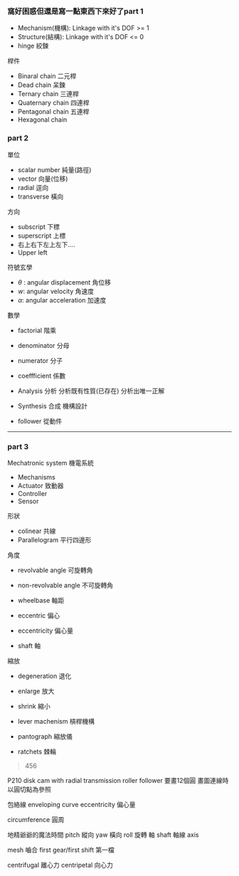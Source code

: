 ### 窩好困惑但還是寫一點東西下來好了part 1

- Mechanism(機構): Linkage with it's DOF >= 1 
- Structure(結構): Linkage with it's DOF <= 0
- hinge 絞鍊

桿件
- Binaral chain 二元桿
- Dead chain 呆鍊
- Ternary chain 三連桿
- Quaternary chain 四連桿
- Pentagonal chain 五連桿
- Hexagonal chain
### part 2

單位
- scalar number 純量(路徑)
- vector 向量(位移)
- radial 逕向
- transverse 橫向

方向
- subscript 下標
- superscript 上標
- 右上右下左上左下....
- Upper left

符號玄學
- $\theta$ : angular displacement 角位移
- $w$: angular velocity 角速度
- $\alpha$: angular acceleration 加速度 

 數學
- factorial 階乘
- denominator 分母
- numerator 分子
- coeffficient 係數

- Analysis 分析
	分析既有性質(已存在)
	分析出唯一正解
- Synthesis 合成
	機構設計

- follower 從動件
---
### part 3

Mechatronic system 機電系統
- Mechanisms
- Actuator 致動器
- Controller
- Sensor

形狀
- colinear 共線
- Parallelogram 平行四邊形

角度
- revolvable angle 可旋轉角
- non-revolvable angle 不可旋轉角
- wheelbase 軸距

- eccentric 偏心
- eccentricity 偏心量
- shaft 軸

縮放
- degeneration 退化
- enlarge 放大
- shrink 縮小
- lever machenism 槓桿機構
- pantograph 縮放儀

- ratchets 棘輪
>456

P210
disk cam with radial transmission roller follower
要畫12個圓
畫圖連線時以圓切點為參照

包絡線 enveloping curve
eccentricity 偏心量

circumference 圓周

地精爺爺的魔法時間
	pitch 縱向
	yaw 橫向
	roll 旋轉
軸 shaft
軸線 axis

mesh 嚙合
first gear/first shift 第一檔

centrifugal 離心力
centripetal 向心力

